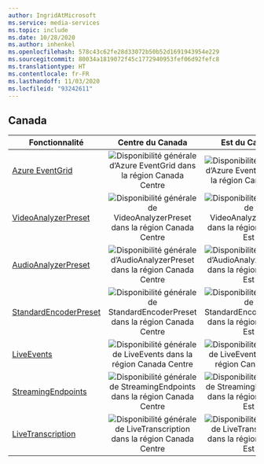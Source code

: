 ```yaml
---
author: IngridAtMicrosoft
ms.service: media-services
ms.topic: include
ms.date: 10/28/2020
ms.author: inhenkel
ms.openlocfilehash: 578c43c62fe28d33072b50b52d1691943954e229
ms.sourcegitcommit: 80034a1819072f45c1772940953fef06d92fefc8
ms.translationtype: HT
ms.contentlocale: fr-FR
ms.lasthandoff: 11/03/2020
ms.locfileid: "93242611"
---
```

<!--Feature availability in region-->
## <a name="canada"></a>Canada

| Fonctionnalité | Centre du Canada | Est du Canada |
| --- | :---: | :---: |
| [Azure EventGrid](../reacting-to-media-services-events.md) |![Disponibilité générale d’Azure EventGrid dans la région Canada Centre](../media/azure-clouds-regions/ga.svg)  |![Disponibilité générale d’Azure EventGrid dans la région Canada Est](../media/azure-clouds-regions/ga.svg) |
| [VideoAnalyzerPreset](../analyzing-video-audio-files-concept.md) |![Disponibilité générale de VideoAnalyzerPreset dans la région Canada Centre](../media/azure-clouds-regions/ga.svg)  | ![Disponibilité générale de VideoAnalyzerPreset dans la région Canada Est](../media/azure-clouds-regions/ga.svg) |
| [AudioAnalyzerPreset](../analyzing-video-audio-files-concept.md) |![Disponibilité générale d’AudioAnalyzerPreset dans la région Canada Centre](../media/azure-clouds-regions/ga.svg)  | ![Disponibilité générale d’AudioAnalyzerPreset dans la région Canada Est](../media/azure-clouds-regions/ga.svg) |
| [StandardEncoderPreset](../encoding-concept.md) |![Disponibilité générale de StandardEncoderPreset dans la région Canada Centre](../media/azure-clouds-regions/ga.svg)  | ![Disponibilité générale de StandardEncoderPreset dans la région Canada Est](../media/azure-clouds-regions/ga.svg) |
| [LiveEvents](../live-streaming-overview.md) |![Disponibilité générale de LiveEvents dans la région Canada Centre](../media/azure-clouds-regions/ga.svg)  | ![Disponibilité générale de LiveEvents dans la région Canada Est](../media/azure-clouds-regions/ga.svg) |
| [StreamingEndpoints](../streaming-endpoint-concept.md) |![Disponibilité générale de StreamingEndpoints dans la région Canada Centre](../media/azure-clouds-regions/ga.svg) | ![Disponibilité générale de StreamingEndpoints dans la région Canada Est](../media/azure-clouds-regions/ga.svg)  |
| [LiveTranscription](../live-transcription.md) |![Disponibilité générale de LiveTranscription dans la région Canada Centre](../media/azure-clouds-regions/ga.svg) |![Disponibilité générale de LiveTranscription dans la région Canada Est](../media/azure-clouds-regions/ga.svg) |
